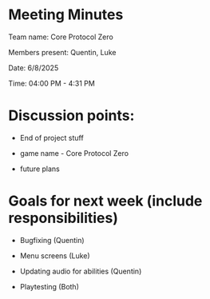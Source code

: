 # Meeting Minutes

Team name: Core Protocol Zero

Members present: Quentin, Luke

Date: 6/8/2025

Time: 04:00 PM - 4:31 PM

# Discussion points:

*   End of project stuff

*   game name - Core Protocol Zero

*   future plans


# Goals for next week (include responsibilities)

* 	Bugfixing (Quentin)

*   Menu screens (Luke)

*   Updating audio for abilities (Quentin)

*   Playtesting (Both)